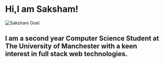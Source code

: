 # Hi,I am Saksham!
![Saksham Goel](https://user-images.githubusercontent.com/93056253/144731430-554c9e81-356f-4acf-ab31-02d1db91330b.gif)
## I am a second year Computer Science Student at The University of Manchester with a keen interest in full stack web technologies.



<!---
SakshamGoelUK/SakshamGoelUK is a ✨ special ✨ repository because its `README.md` (this file) appears on your GitHub profile.
You can click the Preview link to take a look at your changes.
--->
